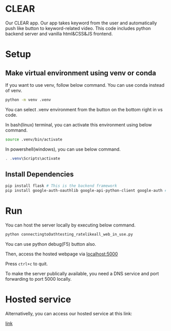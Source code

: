 # CLEAR
Our CLEAR app. 
Our app takes keyword from the user and automatically push like button to keyword-related video.
This code includes python backend server and vanilla html&CSS&JS frontend.

# Setup

## Make virtual environment using venv or conda

If you want to use venv, follow below command.
You can use conda instead of venv.
``` bash
python -m venv .venv
```
You can select .venv environment from the button on the bottom right in vs code.

In bash(linux) terminal, you can activate this environment using below command.
``` bash
source .venv/bin/activate
```

In powershell(windows), you can use below command.
``` powershell
. .venv\Scripts\activate
```

## Install Dependencies
``` bash
pip install flask # This is the backend framework
pip install google-auth-oauthlib google-api-python-client google-auth # Pacakges for installing youtube api call
```

# Run
You can host the server locally by executing below command.
``` bash
python connectingtoOathtesting_ratelikeall_web_in_use.py
```
You can use python debug(F5) button also.

Then, access the hosted webpage via [localhost:5000](localhost:5000)

Press `ctrl+c` to quit.

To make the server publically available, you need a DNS service and port forwarding to port 5000 locally. 

# Hosted service
Alternativelly, you can access our hosted service at this link:

[link](melnikov.tplinkdns.com)
